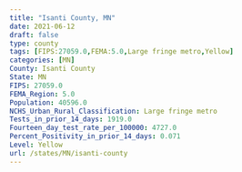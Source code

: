```yaml
---
title: "Isanti County, MN"
date: 2021-06-12
draft: false
type: county
tags: [FIPS:27059.0,FEMA:5.0,Large fringe metro,Yellow]
categories: [MN]
County: Isanti County
State: MN
FIPS: 27059.0
FEMA_Region: 5.0
Population: 40596.0
NCHS_Urban_Rural_Classification: Large fringe metro
Tests_in_prior_14_days: 1919.0
Fourteen_day_test_rate_per_100000: 4727.0
Percent_Positivity_in_prior_14_days: 0.071
Level: Yellow
url: /states/MN/isanti-county
---
```



